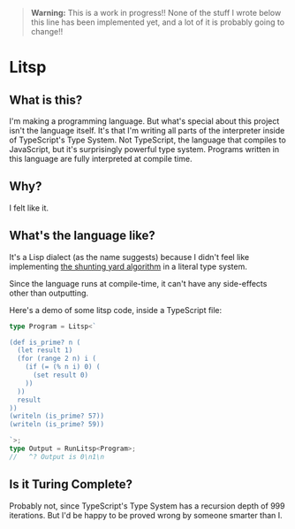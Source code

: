 > **Warning:** This is a work in progress!! None of the stuff I wrote below this line has been implemented yet, and a lot of it is probably going to change!!

# Litsp

## What is this?

I'm making a programming language. But what's special about this project isn't the language itself. It's that I'm writing all parts of the interpreter inside of TypeScript's Type System. Not TypeScript, the language that compiles to JavaScript, but it's surprisingly powerful type system. Programs written in this language are fully interpreted at compile time.

## Why?

I felt like it.

## What's the language like?

It's a Lisp dialect (as the name suggests) because I didn't feel like implementing [the shunting yard algorithm](https://en.wikipedia.org/wiki/Shunting_yard_algorithm) in a literal type system.

Since the language runs at compile-time, it can't have any side-effects other than outputting.

Here's a demo of some litsp code, inside a TypeScript file:

```typescript
type Program = Litsp<`

(def is_prime? n (
  (let result 1)
  (for (range 2 n) i (
    (if (= (% n i) 0) (
      (set result 0)
    ))
  ))
  result
))
(writeln (is_prime? 57))
(writeln (is_prime? 59))

`>;
type Output = RunLitsp<Program>;
//   ^? Output is 0\n1\n
```

## Is it Turing Complete?

Probably not, since TypeScript's Type System has a recursion depth of 999 iterations. But I'd be happy to be proved wrong by someone smarter than I.
